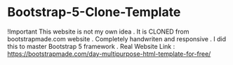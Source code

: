 # Bootstrap-5-Clone-Template
!Important
This website is not my own idea . It is CLONED from bootstrapmade.com website . Completely handwriten and responsive . I did this to master Bootstrap 5 framework .
Real Website Link : https://bootstrapmade.com/day-multipurpose-html-template-for-free/
